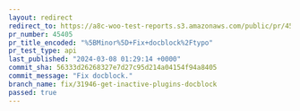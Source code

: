 ```yaml
---
layout: redirect
redirect_to: https://a8c-woo-test-reports.s3.amazonaws.com/public/pr/45405/api/index.html
pr_number: 45405
pr_title_encoded: "%5BMinor%5D+Fix+docblock%2Ftypo"
pr_test_type: api
last_published: "2024-03-08 01:29:14 +0000"
commit_sha: 56333d26268327e7d27c95d214a04154f94a8405
commit_message: "Fix docblock."
branch_name: fix/31946-get-inactive-plugins-docblock
passed: true
---
```

